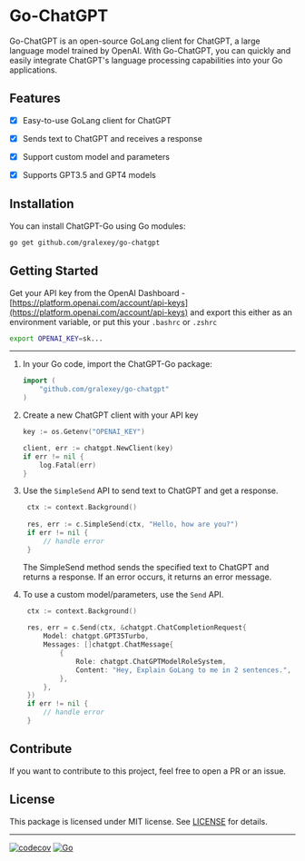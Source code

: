 # Go-ChatGPT

Go-ChatGPT is an open-source GoLang client for ChatGPT, a large language model trained by OpenAI. With Go-ChatGPT, you can quickly and easily integrate ChatGPT's language processing capabilities into your Go applications.

## Features

- [x] Easy-to-use GoLang client for ChatGPT
- [x] Sends text to ChatGPT and receives a response
- [x] Support custom model and parameters
- [x] Supports GPT3.5 and GPT4 models 


## Installation

You can install ChatGPT-Go using Go modules:

```bash
go get github.com/gralexey/go-chatgpt
```

## Getting Started
Get your API key from the OpenAI Dashboard - [https://platform.openai.com/account/api-keys](https://platform.openai.com/account/api-keys) and export this either as an environment variable, or put this your `.bashrc` or `.zshrc`
```bash
export OPENAI_KEY=sk...
```

___

1. In your Go code, import the ChatGPT-Go package:
    ```go
    import (
        "github.com/gralexey/go-chatgpt"
    )
    ```

2. Create a new ChatGPT client with your API key
    ```go
    key := os.Getenv("OPENAI_KEY")

    client, err := chatgpt.NewClient(key)
	if err != nil {
		log.Fatal(err)
	}
    ```
3. Use the `SimpleSend` API to send text to ChatGPT and get a response.
   ```go
    ctx := context.Background()
	
    res, err := c.SimpleSend(ctx, "Hello, how are you?")
	if err != nil {
		// handle error
	}
   ```
   The SimpleSend method sends the specified text to ChatGPT and returns a response. If an error occurs, it returns an error message.
4. To use a custom model/parameters, use the `Send` API.
   ```go
    ctx := context.Background()
    
    res, err = c.Send(ctx, &chatgpt.ChatCompletionRequest{
		Model: chatgpt.GPT35Turbo,
		Messages: []chatgpt.ChatMessage{
			{
				Role: chatgpt.ChatGPTModelRoleSystem,
				Content: "Hey, Explain GoLang to me in 2 sentences.",
			},
		},
	})
	if err != nil {
		// handle error
	}
   ```
## Contribute
If you want to contribute to this project, feel free to open a PR or an issue.


## License
This package is licensed under MIT license. See [LICENSE](./LICENSE) for details.


___
[![codecov](https://codecov.io/gh/gralexey/go-chatgpt/branch/main/graph/badge.svg?token=2VXFP3238M)](https://codecov.io/gh/gralexey/go-chatgpt)
[![Go](https://github.com/gralexey/go-chatgpt/actions/workflows/go.yml/badge.svg)](https://github.com/gralexey/go-chatgpt/actions/workflows/go.yml)
